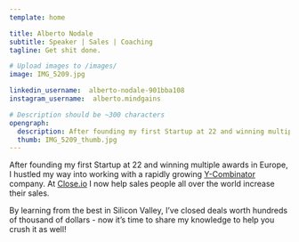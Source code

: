 ```yaml
---
template: home

title: Alberto Nodale
subtitle: Speaker | Sales | Coaching
tagline: Get shit done.

# Upload images to /images/
image: IMG_5209.jpg

linkedin_username:  alberto-nodale-901bba108
instagram_username:  alberto.mindgains

# Description should be ~300 characters
opengraph:
  description: After founding my first Startup at 22 and winning multiple awards in Europe, I hustled my way into a rapidly growing Y-Combinator company. Now it’s time to share my knowledge to help you crush it as well!
  thumb: IMG_5209_thumb.jpg
---
```


After founding my first Startup at 22 and winning multiple awards in Europe, I hustled my way into working with a rapidly growing [Y-Combinator](https://www.ycombinator.com/) company. At [Close.io](http://close.io) I now help sales people all over the world increase their sales.

By learning from the best in Silicon Valley, I’ve closed deals worth hundreds of thousand of dollars - now it’s time to share my knowledge to help you crush it as well!

